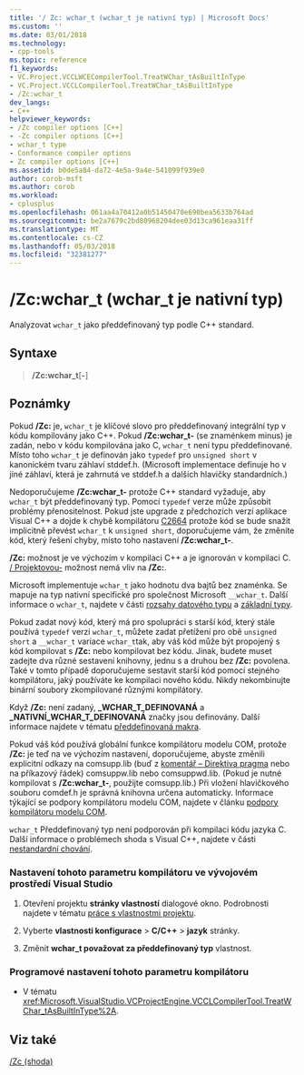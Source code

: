 ```yaml
---
title: '/ Zc: wchar_t (wchar_t je nativní typ) | Microsoft Docs'
ms.custom: ''
ms.date: 03/01/2018
ms.technology:
- cpp-tools
ms.topic: reference
f1_keywords:
- VC.Project.VCCLWCECompilerTool.TreatWChar_tAsBuiltInType
- VC.Project.VCCLCompilerTool.TreatWChar_tAsBuiltInType
- /Zc:wchar_t
dev_langs:
- C++
helpviewer_keywords:
- /Zc compiler options [C++]
- -Zc compiler options [C++]
- wchar_t type
- Conformance compiler options
- Zc compiler options [C++]
ms.assetid: b0de5a84-da72-4e5a-9a4e-541099f939e0
author: corob-msft
ms.author: corob
ms.workload:
- cplusplus
ms.openlocfilehash: 061aa4a70412a0b51450470e690bea5633b764ad
ms.sourcegitcommit: be2a7679c2bd80968204dee03d13ca961eaa31ff
ms.translationtype: MT
ms.contentlocale: cs-CZ
ms.lasthandoff: 05/03/2018
ms.locfileid: "32381277"
---
```

# <a name="zcwchart-wchart-is-native-type"></a>/Zc:wchar_t (wchar_t je nativní typ)

Analyzovat `wchar_t` jako předdefinovaný typ podle C++ standard.

## <a name="syntax"></a>Syntaxe

> **/Zc:wchar_t**[**-**]

## <a name="remarks"></a>Poznámky

Pokud **/Zc:** je, `wchar_t` je klíčové slovo pro předdefinovaný integrální typ v kódu kompilovány jako C++. Pokud **/Zc:wchar_t-** (se znaménkem minus) je zadán, nebo v kódu kompilována jako C, `wchar_t` není typu předdefinované. Místo toho `wchar_t` je definován jako `typedef` pro `unsigned short` v kanonickém tvaru záhlaví stddef.h. (Microsoft implementace definuje ho v jiné záhlaví, která je zahrnutá ve stddef.h a dalších hlavičky standardních.)

Nedoporučujeme **/Zc:wchar_t-** protože C++ standard vyžaduje, aby `wchar_t` být předdefinovaný typ. Pomocí `typedef` verze může způsobit problémy přenositelnost. Pokud jste upgrade z předchozích verzí aplikace Visual C++ a dojde k chybě kompilátoru [C2664](../../error-messages/compiler-errors-2/compiler-error-c2664.md) protože kód se bude snažit implicitně převést `wchar_t` k `unsigned short`, doporučujeme vám, že změníte kód, který řešení chyby, místo toho nastavení **/Zc:wchar_t-**.

**/Zc:** možnost je ve výchozím v kompilaci C++ a je ignorován v kompilaci C. [/ Projektovou-](permissive-standards-conformance.md) možnost nemá vliv na **/Zc:**.

Microsoft implementuje `wchar_t` jako hodnotu dva bajtů bez znaménka. Se mapuje na typ nativní specifické pro společnost Microsoft `__wchar_t`. Další informace o `wchar_t`, najdete v části [rozsahy datového typu](../../cpp/data-type-ranges.md) a [základní typy](../../cpp/fundamental-types-cpp.md).

Pokud zadat nový kód, který má pro spolupráci s starší kód, který stále používá `typedef` verzi `wchar_t`, můžete zadat přetížení pro obě `unsigned short` a `__wchar_t` variace `wchar_t`tak, aby váš kód může být propojený s kód kompilovat s **/Zc:** nebo kompilovat bez kódu. Jinak, budete muset zadejte dva různé sestavení knihovny, jednu s a druhou bez **/Zc:** povolena. Také v tomto případě doporučujeme sestavit starší kód pomocí stejného kompilátoru, jaký používáte ke kompilaci nového kódu. Nikdy nekombinujte binární soubory zkompilované různými kompilátory.

Když **/Zc:** není zadaný,  **\_WCHAR\_T\_DEFINOVANÁ** a  **\_NATIVNÍ\_WCHAR\_T\_DEFINOVANÁ** značky jsou definovány. Další informace najdete v tématu [předdefinovaná makra](../../preprocessor/predefined-macros.md).

Pokud váš kód používá globální funkce kompilátoru modelu COM, protože **/Zc:** je teď na ve výchozím nastavení, doporučujeme, abyste změnili explicitní odkazy na comsupp.lib (buď z [komentář – Direktiva pragma](../../preprocessor/comment-c-cpp.md) nebo na příkazový řádek) comsuppw.lib nebo comsuppwd.lib. (Pokud je nutné kompilovat s **/Zc:wchar_t-**, použijte comsupp.lib.) Při vložení hlavičkového souboru comdef.h je správná knihovna určena automaticky. Informace týkající se podpory kompilátoru modelu COM, najdete v článku [podpory kompilátoru modelu COM](../../cpp/compiler-com-support.md).

`wchar_t` Předdefinovaný typ není podporován při kompilaci kódu jazyka C. Další informace o problémech shoda s Visual C++, najdete v části [nestandardní chování](../../cpp/nonstandard-behavior.md).

### <a name="to-set-this-compiler-option-in-the-visual-studio-development-environment"></a>Nastavení tohoto parametru kompilátoru ve vývojovém prostředí Visual Studio

1. Otevření projektu **stránky vlastností** dialogové okno. Podrobnosti najdete v tématu [práce s vlastnostmi projektu](../../ide/working-with-project-properties.md).

1. Vyberte **vlastnosti konfigurace** > **C/C++** > **jazyk** stránky.

1. Změnit **wchar_t považovat za předdefinovaný typ** vlastnost.

### <a name="to-set-this-compiler-option-programmatically"></a>Programové nastavení tohoto parametru kompilátoru

- V tématu <xref:Microsoft.VisualStudio.VCProjectEngine.VCCLCompilerTool.TreatWChar_tAsBuiltInType%2A>.

## <a name="see-also"></a>Viz také

[/Zc (shoda)](../../build/reference/zc-conformance.md)<br/>
